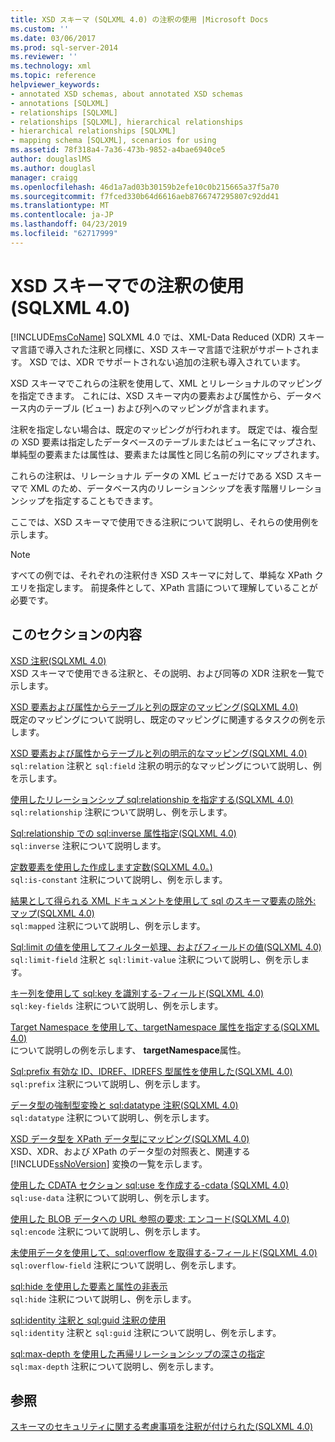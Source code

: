 ```yaml
---
title: XSD スキーマ (SQLXML 4.0) の注釈の使用 |Microsoft Docs
ms.custom: ''
ms.date: 03/06/2017
ms.prod: sql-server-2014
ms.reviewer: ''
ms.technology: xml
ms.topic: reference
helpviewer_keywords:
- annotated XSD schemas, about annotated XSD schemas
- annotations [SQLXML]
- relationships [SQLXML]
- relationships [SQLXML], hierarchical relationships
- hierarchical relationships [SQLXML]
- mapping schema [SQLXML], scenarios for using
ms.assetid: 78f318a4-7a36-473b-9852-a4bae6940ce5
author: douglaslMS
ms.author: douglasl
manager: craigg
ms.openlocfilehash: 46d1a7ad03b30159b2efe10c0b215665a37f5a70
ms.sourcegitcommit: f7fced330b64d6616aeb8766747295807c92dd41
ms.translationtype: MT
ms.contentlocale: ja-JP
ms.lasthandoff: 04/23/2019
ms.locfileid: "62717999"
---
```

# <a name="using-annotations-in-xsd-schemas-sqlxml-40"></a>XSD スキーマでの注釈の使用 (SQLXML 4.0)
  [!INCLUDE[msCoName](../../includes/msconame-md.md)] SQLXML 4.0 では、XML-Data Reduced (XDR) スキーマ言語で導入された注釈と同様に、XSD スキーマ言語で注釈がサポートされます。 XSD では、XDR でサポートされない追加の注釈も導入されています。  
  
 XSD スキーマでこれらの注釈を使用して、XML とリレーショナルのマッピングを指定できます。 これには、XSD スキーマ内の要素および属性から、データベース内のテーブル (ビュー) および列へのマッピングが含まれます。  
  
 注釈を指定しない場合は、既定のマッピングが行われます。 既定では、複合型の XSD 要素は指定したデータベースのテーブルまたはビュー名にマップされ、単純型の要素または属性は、要素または属性と同じ名前の列にマップされます。  
  
 これらの注釈は、リレーショナル データの XML ビューだけである XSD スキーマで XML のため、データベース内のリレーションシップを表す階層リレーションシップを指定することもできます。  
  
 ここでは、XSD スキーマで使用できる注釈について説明し、それらの使用例を示します。  
  
> [!NOTE]  
>  すべての例では、それぞれの注釈付き XSD スキーマに対して、単純な XPath クエリを指定します。 前提条件として、XPath 言語について理解していることが必要です。  
  
## <a name="in-this-section"></a>このセクションの内容  
 [XSD 注釈&#40;SQLXML 4.0&#41;](xsd-annotations-sqlxml-4-0.md)  
 XSD スキーマで使用できる注釈と、その説明、および同等の XDR 注釈を一覧で示します。  
  
 [XSD 要素および属性からテーブルと列の既定のマッピング&#40;SQLXML 4.0&#41;](default-mapping-of-xsd-elements-and-attributes-to-tables-and-columns-sqlxml-4-0.md)  
 既定のマッピングについて説明し、既定のマッピングに関連するタスクの例を示します。  
  
 [XSD 要素および属性からテーブルと列の明示的なマッピング&#40;SQLXML 4.0&#41;](explicit-mapping-xsd-elements-and-attributes-to-tables-and-columns.md)  
 `sql:relation` 注釈と `sql:field` 注釈の明示的なマッピングについて説明し、例を示します。  
  
 [使用したリレーションシップ sql:relationship を指定する&#40;SQLXML 4.0&#41;](specifying-relationships-using-sql-relationship-sqlxml-4-0.md)  
 `sql:relationship` 注釈について説明し、例を示します。  
  
 [Sql:relationship での sql:inverse 属性指定&#40;SQLXML 4.0&#41;](specifying-the-sql-inverse-attribute-on-sql-relationship-sqlxml-4-0.md)  
 `sql:inverse` 注釈について説明します。  
  
 [定数要素を使用した作成します定数&#40;SQLXML 4.0。&#41;](creating-constant-elements-using-sql-is-constant-sqlxml-4-0.md)  
 `sql:is-constant` 注釈について説明し、例を示します。  
  
 [結果として得られる XML ドキュメントを使用して sql のスキーマ要素の除外: マップ&#40;SQLXML 4.0&#41;](excluding-schema-elements-from-the-xml-document-using-sql-mapped.md)  
 `sql:mapped` 注釈について説明し、例を示します。  
  
 [Sql:limit の値を使用してフィルター処理、およびフィールドの値&#40;SQLXML 4.0&#41;](../sqlxml-annotated-xsd-schemas-xpath-queries/bulk-load-xml/annotation-interpretation-sql-limit-field-and-sql-limit-value.md)  
 `sql:limit-field` 注釈と `sql:limit-value` 注釈について説明し、例を示します。  
  
 [キー列を使用して sql:key を識別する-フィールド&#40;SQLXML 4.0&#41;](identifying-key-columns-using-sql-key-fields-sqlxml-4-0.md)  
 `sql:key-fields` 注釈について説明し、例を示します。  
  
 [Target Namespace を使用して、targetNamespace 属性を指定する&#40;SQLXML 4.0&#41;](specifying-a-target-namespace-using-the-targetnamespace-attribute-sqlxml-4-0.md)  
 について説明しの例を示します、 **targetNamespace**属性。  
  
 [Sql:prefix 有効な ID、IDREF、IDREFS 型属性を使用した&#40;SQLXML 4.0&#41;](creating-valid-id-idref-and-idrefs-type-attributes-using-sql-prefix-sqlxml-4-0.md)  
 `sql:prefix` 注釈について説明し、例を示します。  
  
 [データ型の強制型変換と sql:datatype 注釈&#40;SQLXML 4.0&#41;](data-type-coercions-and-the-sql-datatype-annotation-sqlxml-4-0.md)  
 `sql:datatype` 注釈について説明し、例を示します。  
  
 [XSD データ型を XPath データ型にマッピング&#40;SQLXML 4.0&#41;](../sqlxml-annotated-xsd-schemas-xpath-queries/xpath-data-types-sqlxml-4-0.md)  
 XSD、XDR、および XPath のデータ型の対照表と、関連する [!INCLUDE[ssNoVersion](../../includes/ssnoversion-md.md)] 変換の一覧を示します。  
  
 [使用した CDATA セクション sql:use を作成する-cdata &#40;SQLXML 4.0&#41;](creating-cdata-sections-using-sql-use-cdata-sqlxml-4-0.md)  
 `sql:use-data` 注釈について説明し、例を示します。  
  
 [使用した BLOB データへの URL 参照の要求: エンコード&#40;SQLXML 4.0&#41;](requesting-url-references-to-blob-data-using-sql-encode-sqlxml-4-0.md)  
 `sql:encode` 注釈について説明し、例を示します。  
  
 [未使用データを使用して、sql:overflow を取得する-フィールド&#40;SQLXML 4.0&#41;](../sqlxml-annotated-xsd-schemas-xpath-queries/bulk-load-xml/annotation-interpretation-sql-overflow-field.md)  
 `sql:overflow-field` 注釈について説明し、例を示します。  
  
 [sql:hide を使用した要素と属性の非表示](hiding-elements-and-attributes-by-using-sql-hide.md)  
 `sql:hide` 注釈について説明し、例を示します。  
  
 [sql:identity 注釈と sql:guid 注釈の使用](using-the-sql-identity-and-sql-guid-annotations.md)  
 `sql:identity` 注釈と `sql:guid` 注釈について説明し、例を示します。  
  
 [sql:max-depth を使用した再帰リレーションシップの深さの指定](specifying-depth-in-recursive-relationships-by-using-sql-max-depth.md)  
 `sql:max-depth` 注釈について説明し、例を示します。  
  
## <a name="see-also"></a>参照  
 [スキーマのセキュリティに関する考慮事項を注釈が付けられた&#40;SQLXML 4.0&#41;](../sqlxml-annotated-xsd-schemas-xpath-queries/security/annotated-schema-security-considerations-sqlxml-4-0.md)  
  
  

